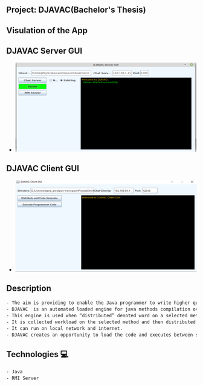  

## Project: DJAVAC(Bachelor's Thesis)


## Visulation of the App
## DJAVAC Server GUI

- ![image](./DJAVAC.png)
## DJAVAC Client GUI
- ![image](./DJAVAC2.png)


## Description
```bash
- The aim is providing to enable the Java programmer to write higher quality codes by spending less time.
- DJAVAC  is an automated loaded engine for java methods compilation over the network. 
- This engine is used when “distributed” denoted word on a selected method. 
- It is collected workload on the selected method and then distributed over TCP/IP network. 
- It can run on local network and internet.
- DJAVAC creates an opportunity to load the code and executes between server and clients for programmers.
```


## Technologies 💻
```bash
- Java
- RMI Server
```
